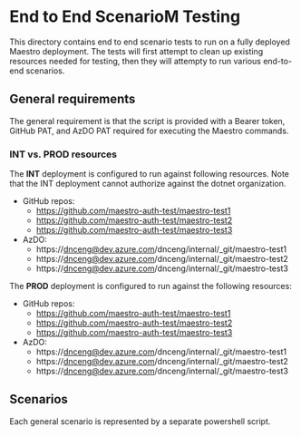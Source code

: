 # End to End ScenarioM Testing

This directory contains end to end scenario tests to run on a fully deployed Maestro deployment.  The tests will first attempt to clean up existing resources needed for testing, then they will attempty to run various end-to-end scenarios.

## General requirements
The general requirement is that the script is provided with a Bearer token, GitHub PAT, and AzDO PAT required for executing the Maestro commands.

### INT vs. PROD resources

The **INT** deployment is configured to run against following resources. Note that the INT deployment cannot authorize against the dotnet organization.

- GitHub repos:
    - https://github.com/maestro-auth-test/maestro-test1
    - https://github.com/maestro-auth-test/maestro-test2
    - https://github.com/maestro-auth-test/maestro-test3
- AzDO:
    - https://dnceng@dev.azure.com/dnceng/internal/_git/maestro-test1
    - https://dnceng@dev.azure.com/dnceng/internal/_git/maestro-test2
    - https://dnceng@dev.azure.com/dnceng/internal/_git/maestro-test3

The **PROD** deployment is configured to run against the following resources:
- GitHub repos:
    - https://github.com/maestro-auth-test/maestro-test1
    - https://github.com/maestro-auth-test/maestro-test2
    - https://github.com/maestro-auth-test/maestro-test3
- AzDO:
    - https://dnceng@dev.azure.com/dnceng/internal/_git/maestro-test1
    - https://dnceng@dev.azure.com/dnceng/internal/_git/maestro-test2
    - https://dnceng@dev.azure.com/dnceng/internal/_git/maestro-test3

## Scenarios
Each general scenario is represented by a separate powershell script.

